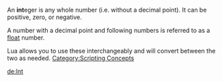 An **int**eger is any whole number (i.e. without a decimal point). It can be positive, zero, or negative.

A number with a decimal point and following numbers is referred to as a [float](/docs/float.md "wikilink") number.

Lua allows you to use these interchangeably and will convert between the two as needed. [Category:Scripting Concepts](/docs/Category:Scripting_Concepts.md "wikilink")

[de:Int](/docs/de:Int.md "wikilink")
